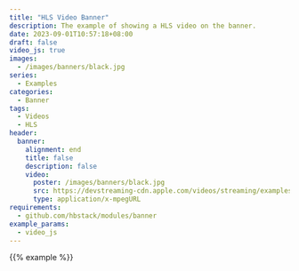 ```yaml
---
title: "HLS Video Banner"
description: The example of showing a HLS video on the banner.
date: 2023-09-01T10:57:18+08:00
draft: false
video_js: true
images:
  - /images/banners/black.jpg
series:
  - Examples
categories:
  - Banner
tags:
  - Videos
  - HLS
header:
  banner:
    alignment: end
    title: false
    description: false
    video:
      poster: /images/banners/black.jpg
      src: https://devstreaming-cdn.apple.com/videos/streaming/examples/adv_dv_atmos/main.m3u8
      type: application/x-mpegURL
requirements:
  - github.com/hbstack/modules/banner
example_params:
  - video_js
---
```


{{% example %}}
